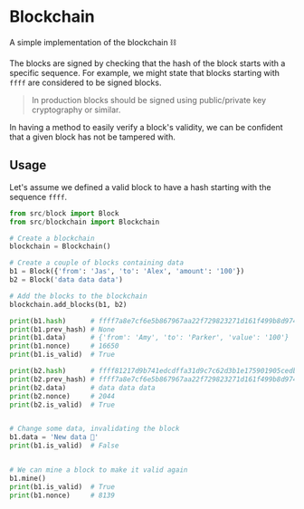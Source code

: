 # Blockchain

A simple implementation of the blockchain ⛓

The blocks are signed by checking that the hash of the block starts with a specific sequence.
For example, we might state that blocks starting with `ffff` are considered to be signed blocks.

> In production blocks should be signed using public/private key cryptography or similar.

In having a method to easily verify a block's validity, we can be confident that a given block has not be tampered with.

## Usage

Let's assume we defined a valid block to have a hash starting with the sequence `ffff`.

```python
from src/block import Block
from src/blockchain import Blockchain

# Create a blockchain
blockchain = Blockchain()

# Create a couple of blocks containing data
b1 = Block({'from': 'Jas', 'to': 'Alex', 'amount': '100'})
b2 = Block('data data data')

# Add the blocks to the blockchain
blockchain.add_blocks(b1, b2)

print(b1.hash)      # ffff7a8e7cf6e5b867967aa22f729823271d161f499b8d974f067844e1ad5754
print(b1.prev_hash) # None
print(b1.data)      # {'from': 'Amy', 'to': 'Parker', 'value': '100'}
print(b1.nonce)     # 16650
print(b1.is_valid)  # True

print(b2.hash)      # ffff81217d9b741edcdffa31d9c7c62d3b1e175901905cedba4a68e5321a9037
print(b2.prev_hash) # ffff7a8e7cf6e5b867967aa22f729823271d161f499b8d974f067844e1ad5754
print(b2.data)      # data data data
print(b2.nonce)     # 2044
print(b2.is_valid)  # True


# Change some data, invalidating the block
b1.data = 'New data 👾'
print(b1.is_valid)  # False


# We can mine a block to make it valid again
b1.mine()
print(b1.is_valid)  # True
print(b1.nonce)     # 8139

```
